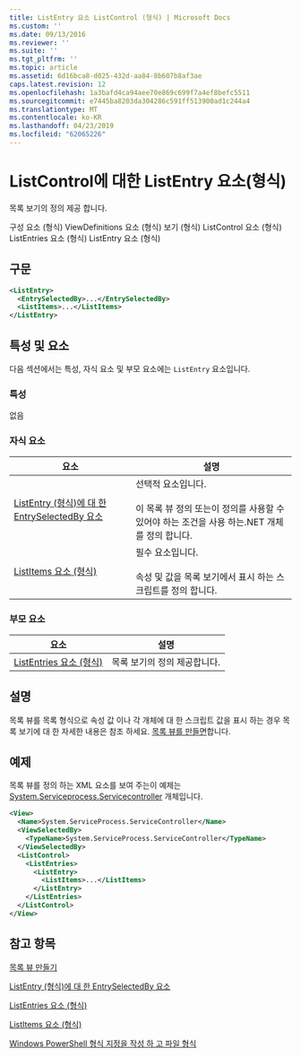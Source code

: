 ```yaml
---
title: ListEntry 요소 ListControl (형식) | Microsoft Docs
ms.custom: ''
ms.date: 09/13/2016
ms.reviewer: ''
ms.suite: ''
ms.tgt_pltfrm: ''
ms.topic: article
ms.assetid: 6d16bca8-d025-432d-aa84-8b607b8af3ae
caps.latest.revision: 12
ms.openlocfilehash: 1a3bafd4ca94aee70e869c699f7a4ef8befc5511
ms.sourcegitcommit: e7445ba8203da304286c591ff513900ad1c244a4
ms.translationtype: MT
ms.contentlocale: ko-KR
ms.lasthandoff: 04/23/2019
ms.locfileid: "62065226"
---
```

# <a name="listentry-element-for-listcontrol-format"></a>ListControl에 대한 ListEntry 요소(형식)

목록 보기의 정의 제공 합니다.

구성 요소 (형식) ViewDefinitions 요소 (형식) 보기 (형식) ListControl 요소 (형식) ListEntries 요소 (형식) ListEntry 요소 (형식)

## <a name="syntax"></a>구문

```xml
<ListEntry>
  <EntrySelectedBy>...</EntrySelectedBy>
  <ListItems>...</ListItems>
</ListEntry>
```

## <a name="attributes-and-elements"></a>특성 및 요소

다음 섹션에서는 특성, 자식 요소 및 부모 요소에는 `ListEntry` 요소입니다.

### <a name="attributes"></a>특성

없음

### <a name="child-elements"></a>자식 요소

|요소|설명|
|-------------|-----------------|
|[ListEntry (형식)에 대 한 EntrySelectedBy 요소](./entryselectedby-element-for-listentry-for-listcontrol-format.md)|선택적 요소입니다.<br /><br /> 이 목록 뷰 정의 또는이 정의를 사용할 수 있어야 하는 조건을 사용 하는.NET 개체를 정의 합니다.|
|[ListItems 요소 (형식)](./listitems-element-for-listentry-for-listcontrol-format.md)|필수 요소입니다.<br /><br /> 속성 및 값을 목록 보기에서 표시 하는 스크립트를 정의 합니다.|

### <a name="parent-elements"></a>부모 요소

|요소|설명|
|-------------|-----------------|
|[ListEntries 요소 (형식)](./listentries-element-for-listcontrol-format.md)|목록 보기의 정의 제공합니다.|

## <a name="remarks"></a>설명

목록 뷰를 목록 형식으로 속성 값 이나 각 개체에 대 한 스크립트 값을 표시 하는 경우 목록 보기에 대 한 자세한 내용은 참조 하세요. [목록 뷰를 만들면](./creating-a-list-view.md)합니다.

## <a name="example"></a>예제

목록 뷰를 정의 하는 XML 요소를 보여 주는이 예제는 [System.Serviceprocess.Servicecontroller](/dotnet/api/System.ServiceProcess.ServiceController) 개체입니다.

```xml
<View>
  <Name>System.ServiceProcess.ServiceController</Name>
  <ViewSelectedBy>
    <TypeName>System.ServiceProcess.ServiceController</TypeName>
  </ViewSelectedBy>
  <ListControl>
    <ListEntries>
      <ListEntry>
        <ListItems>...</ListItems>
      </ListEntry>
    </ListEntries>
  </ListControl>
</View>
```

## <a name="see-also"></a>참고 항목

[목록 뷰 만들기](./creating-a-list-view.md)

[ListEntry (형식)에 대 한 EntrySelectedBy 요소](./entryselectedby-element-for-listentry-for-listcontrol-format.md)

[ListEntries 요소 (형식)](./listentries-element-for-listcontrol-format.md)

[ListItems 요소 (형식)](./listitems-element-for-listentry-for-listcontrol-format.md)

[Windows PowerShell 형식 지정을 작성 하 고 파일 형식](./writing-a-powershell-formatting-file.md)
